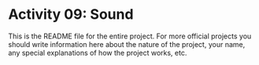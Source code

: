 # Activity 09: Sound

This is the README file for the entire project. For more official projects you should write information here about the nature of the project, your name, any special explanations of how the project works, etc.

